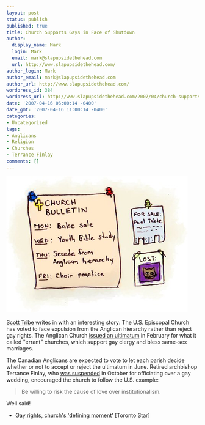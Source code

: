 ```yaml
---
layout: post
status: publish
published: true
title: Church Supports Gays in Face of Shutdown
author:
  display_name: Mark
  login: Mark
  email: mark@slapupsidethehead.com
  url: http://www.slapupsidethehead.com/
author_login: Mark
author_email: mark@slapupsidethehead.com
author_url: http://www.slapupsidethehead.com/
wordpress_id: 384
wordpress_url: http://www.slapupsidethehead.com/2007/04/church-supports-gays/
date: '2007-04-16 06:00:14 -0400'
date_gmt: '2007-04-16 11:00:14 -0400'
categories:
- Uncategorized
tags:
- Anglicans
- Religion
- Churches
- Terrance Finlay
comments: []
---
```

![Church Bulletin](/wp-content/media/2007/04/church-bulletin.jpg)

[Scott Tribe](http://scottdiatribe.gluemeat.com/2007/04/15/us-branch-of-anglican-church-takes-a-stand-for-gay-rights-canada-expected-to-follow/) writes in with an interesting story: The U.S. Episcopal Church has voted to face expulsion from the Anglican hierarchy rather than reject gay rights. The Anglican Church [issued an ultimatum](http://www.slapupsidethehead.com/2007/02/church-threatened-shutdown/) in February for what it called "errant" churches, which support gay clergy and bless same-sex marriages.

The Canadian Anglicans are expected to vote to let each parish decide whether or not to accept or reject the ultimatum in June. Retired archbishop Terrance Finlay, who [was suspended](http://www.slapupsidethehead.com/2006/10/church-suspends-archibishop/) in October for officiating over a gay wedding, encouraged the church to follow the U.S. example:

> Be willing to risk the cause of love over institutionalism.

Well said!

- [Gay rights, church's 'defining moment'](http://www.thestar.com/News/article/203263) [Toronto Star]
